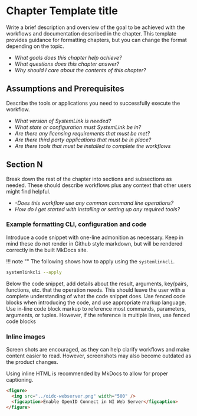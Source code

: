 # Chapter Template title

Write a brief description and overview of the goal to be achieved with the workflows and documentation described in the chapter. This template provides guidance for formatting chapters, but you can change the format depending on the topic.

- *What goals does this chapter help achieve?*
- *What questions does this chapter answer?*
- *Why should I care about the contents of this chapter?*

## Assumptions and Prerequisites

Describe the tools or applications you need to successfully execute the workflow.

- *What version of SystemLink is needed?*
- *What state or configuration must SystemLink be in?*
- *Are there any licensing requirements that must be met?*
- *Are there third party applications that must be in place?*
- *Are there tools that must be installed to complete the workflows*

## Section N

Break down the rest of the chapter into sections and subsections as needed. These should describe workflows plus any context that other users might find helpful.

- *-Does this workflow use any common command line operations?*
- *How do I get started with installing or setting up any required tools?*

### Example formatting CLI, configuration and code

Introduce a code snippet with one-line admonition as necessary. Keep in mind these do not render in Github style markdown, but will be rendered correctly in the built MkDocs site.

!!! note ""
    The following shows how to apply using the `systemlinkcli`.

```bash
systemlinkcli --apply
```

Below the code snippet, add details about the result, arguments, key/pairs, functions, etc. that the operation needs. This should leave the user with a complete understanding of what the code snippet does. Use fenced code blocks when introducing the code, and use appropriate markup language. Use in-line code block markup to reference most commands, parameters, arguments, or tuples. However, if the reference is multiple lines, use fenced code blocks

### Inline images

Screen shots are encouraged, as they can help clarify workflows and make content easier to read. However, screenshots may also become outdated as the product changes.

Using inline HTML is recommended by MkDocs to allow for proper captioning.

```md
<figure>
  <img src="../oidc-webserver.png" width="500" />
  <figcaption>Enable OpenID Connect in NI Web Server</figcaption>
</figure>
```



